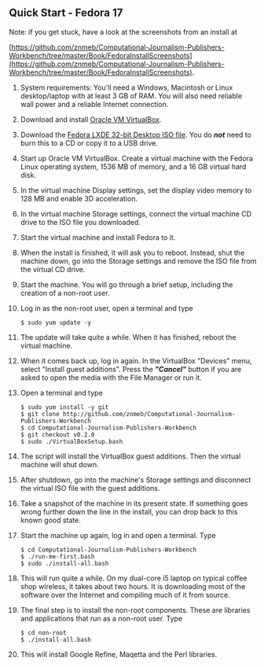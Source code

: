 ## Quick Start - Fedora 17

Note: if you get stuck, have a look at the screenshots from an install at

[https://github.com/znmeb/Computational-Journalism-Publishers-Workbench/tree/master/Book/FedoraInstallScreenshots](https://github.com/znmeb/Computational-Journalism-Publishers-Workbench/tree/master/Book/FedoraInstallScreenshots).

1. System requirements: You'll need a Windows, Macintosh or Linux desktop/laptop with at least 3 GB of RAM. You will also need reliable wall power and a reliable Internet connection.
1. Download and install [Oracle VM VirtualBox](https://www.virtualbox.org/wiki/Downloads).
1. Download the [Fedora LXDE 32-bit Desktop ISO file](http://download.fedoraproject.org/pub/alt/releases/17/Spins/i686/Fedora-17-i686-Live-LXDE.iso). You do ***not*** need to burn this to a CD or copy it to a USB drive.
1. Start up Oracle VM VirtualBox. Create a virtual machine with the Fedora Linux operating system, 1536 MB of memory, and a 16 GB virtual hard disk.
1. In the virtual machine Display settings, set the display video memory to 128 MB and enable 3D acceleration.
1. In the virtual machine Storage settings, connect the virtual machine CD drive to the ISO file you downloaded.
1. Start the virtual machine and install Fedora to it.
1. When the install is finished, it will ask you to reboot. Instead, shut the machine down, go into the Storage settings and remove the ISO file from the virtual CD drive.
1. Start the machine. You will go through a brief setup, including the creation of a non-root user.
1. Log in as the non-root user, open a terminal and type

    ```
    $ sudo yum update -y
    ```
1. The update will take quite a while. When it has finished, reboot the virtual machine.
1. When it comes back up, log in again. In the VirtualBox "Devices" menu, select "Install guest additions". Press the ***"Cancel"*** button if you are asked to open the media with the File Manager or run it.
1. Open a terminal and type

    ```
    $ sudo yum install -y git
    $ git clone http://github.com/znmeb/Computational-Journalism-Publishers-Workbench  
    $ cd Computational-Journalism-Publishers-Workbench  
    $ git checkout v0.2.0
    $ sudo ./VirtualBoxSetup.bash
    ```
1. The script will install the VirtualBox guest additions. Then the virtual machine will shut down.
1. After shutdown, go into the machine's Storage settings and disconnect the virtual ISO file with the guest additions.
1. Take a snapshot of the machine in its present state. If something goes wrong further down the line in the install, you can drop back to this known good state.
1. Start the machine up again, log in and open a terminal. Type

    ```
    $ cd Computational-Journalism-Publishers-Workbench  
    $ ./run-me-first.bash  
    $ sudo ./install-all.bash  
    ```
1. This will run quite a while. On my dual-core i5 laptop on typical coffee shop wireless, it takes about two hours. It is downloading most of the software over the Internet and compiling much of it from source.
1. The final step is to install the non-root components. These are libraries and applications that run as a non-root user. Type

    ```
    $ cd non-root
    $ ./install-all.bash
    ```
1. This will install Google Refine, Maqetta and the Perl libraries.
